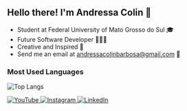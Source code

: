 ## Hello there! I'm Andressa Colin 👋

- Student at Federal University of Mato Grosso do Sul 🎓
- Future Software Developer 👩🏽‍💻
- Creative and Inspired 🌱
- Send me an email at andressacolinbarbosa@gmail.com 🍓

### Most Used Languages
![Top Langs](https://github-readme-stats.vercel.app/api/top-langs/?username=andressacolin&layout=compact&theme=vue&langs_count=6)

<div>
  <a href="https://www.youtube.com/channel/UC2gQ8LIii5zTFekaiVBwhXQ" target="_blank">
    <img src="https://img.shields.io/badge/YouTube-FF0000?style=for-the-badge&logo=youtube&logoColor=white" alt="YouTube">
  </a>
  <a href="https://instagram.com/andressacolin" target="_blank">
    <img src="https://img.shields.io/badge/-Instagram-%23E4405F?style=for-the-badge&logo=instagram&logoColor=white" alt="Instagram">
  </a>
  <a href="https://www.linkedin.com/in/andressa-colin/" target="_blank">
    <img src="https://img.shields.io/badge/-LinkedIn-%230077B5?style=for-the-badge&logo=linkedin&logoColor=white" alt="LinkedIn">
  </a> 
</div>
